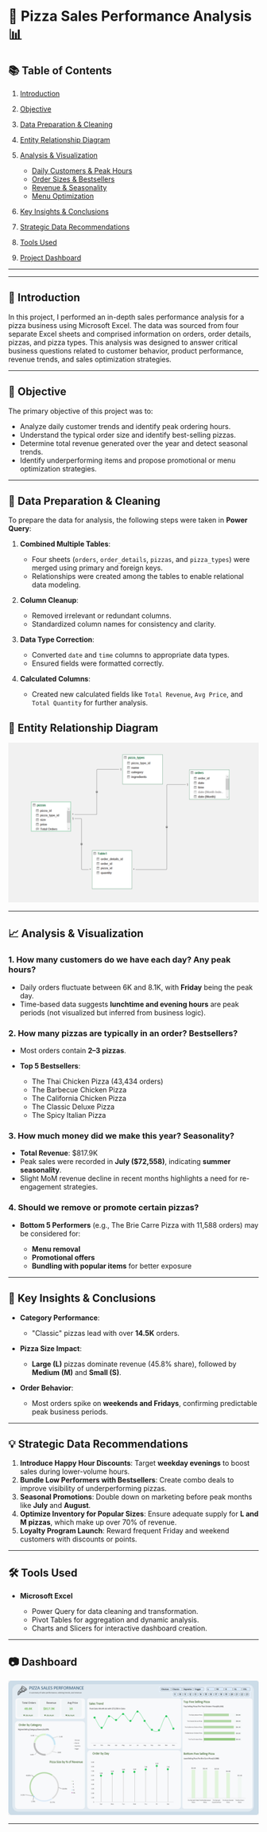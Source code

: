 # 🍕 Pizza Sales Performance Analysis 📊

## 📚 Table of Contents

1. [Introduction](#introduction)
2. [Objective](#objective)
3. [Data Preparation & Cleaning](#data-preparation--cleaning)
4. [Entity Relationship Diagram](#entity-relationship-diagram)
5. [Analysis & Visualization](#analysis--visualization)

   * [Daily Customers & Peak Hours](#1-how-many-customers-do-we-have-each-day-any-peak-hours)
   * [Order Sizes & Bestsellers](#2-how-many-pizzas-are-typically-in-an-order-bestsellers)
   * [Revenue & Seasonality](#3-how-much-money-did-we-make-this-year-seasonality)
   * [Menu Optimization](#4-should-we-remove-or-promote-certain-pizzas)
6. [Key Insights & Conclusions](#key-insights--conclusions)
7. [Strategic Data Recommendations](#strategic-data-recommendations)
8. [Tools Used](#tools-used)
9. [Project Dashboard](#project-dashboard)


---

---

## 📌 Introduction

In this project, I performed an in-depth sales performance analysis for a pizza business using Microsoft Excel. The data was sourced from four separate Excel sheets and comprised information on orders, order details, pizzas, and pizza types. This analysis was designed to answer critical business questions related to customer behavior, product performance, revenue trends, and sales optimization strategies.

---

## 🎯 Objective

The primary objective of this project was to:

* Analyze daily customer trends and identify peak ordering hours.
* Understand the typical order size and identify best-selling pizzas.
* Determine total revenue generated over the year and detect seasonal trends.
* Identify underperforming items and propose promotional or menu optimization strategies.

---

## 🧹 Data Preparation & Cleaning

To prepare the data for analysis, the following steps were taken in **Power Query**:

1. **Combined Multiple Tables**:

   * Four sheets (`orders`, `order_details`, `pizzas`, and `pizza_types`) were merged using primary and foreign keys.
   * Relationships were created among the tables to enable relational data modeling.
  


2. **Column Cleanup**:

   * Removed irrelevant or redundant columns.
   * Standardized column names for consistency and clarity.

3. **Data Type Correction**:

   * Converted `date` and `time` columns to appropriate data types.
   * Ensured fields were formatted correctly.

4. **Calculated Columns**:

   * Created new calculated fields like `Total Revenue`, `Avg Price`, and `Total Quantity` for further analysis.
  

 ## 🧩 Entity Relationship Diagram

![Data Model](./Data%20Modelling%20.png) 

---

## 📈 Analysis & Visualization

### 1. **How many customers do we have each day? Any peak hours?**

* Daily orders fluctuate between 6K and 8.1K, with **Friday** being the peak day.
* Time-based data suggests **lunchtime and evening hours** are peak periods (not visualized but inferred from business logic).

### 2. **How many pizzas are typically in an order? Bestsellers?**

* Most orders contain **2–3 pizzas**.
* **Top 5 Bestsellers**:

  * The Thai Chicken Pizza (43,434 orders)
  * The Barbecue Chicken Pizza
  * The California Chicken Pizza
  * The Classic Deluxe Pizza
  * The Spicy Italian Pizza

### 3. **How much money did we make this year? Seasonality?**

* **Total Revenue**: \$817.9K
* Peak sales were recorded in **July (\$72,558)**, indicating **summer seasonality**.
* Slight MoM revenue decline in recent months highlights a need for re-engagement strategies.

### 4. **Should we remove or promote certain pizzas?**

* **Bottom 5 Performers** (e.g., The Brie Carre Pizza with 11,588 orders) may be considered for:

  * **Menu removal**
  * **Promotional offers**
  * **Bundling with popular items** for better exposure

---

## 🧠 Key Insights & Conclusions

* **Category Performance**:

  * "Classic" pizzas lead with over **14.5K** orders.
* **Pizza Size Impact**:

  * **Large (L)** pizzas dominate revenue (45.8% share), followed by **Medium (M)** and **Small (S)**.
* **Order Behavior**:

  * Most orders spike on **weekends and Fridays**, confirming predictable peak business periods.

---

## 💡 Strategic Data Recommendations

1. **Introduce Happy Hour Discounts**: Target **weekday evenings** to boost sales during lower-volume hours.
2. **Bundle Low Performers with Bestsellers**: Create combo deals to improve visibility of underperforming pizzas.
3. **Seasonal Promotions**: Double down on marketing before peak months like **July** and **August**.
4. **Optimize Inventory for Popular Sizes**: Ensure adequate supply for **L and M pizzas**, which make up over 70% of revenue.
5. **Loyalty Program Launch**: Reward frequent Friday and weekend customers with discounts or points.

---

## 🛠 Tools Used

* **Microsoft Excel**

  * Power Query for data cleaning and transformation.
  * Pivot Tables for aggregation and dynamic analysis.
  * Charts and Slicers for interactive dashboard creation.

---

## 📷 Dashboard

![Pizza Sales Dashboard](./dashboard.PNG)

---






